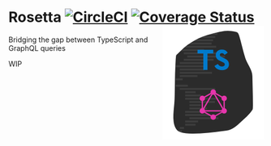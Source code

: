 # Rosetta [![CircleCI](https://circleci.com/gh/ts-graphql/rosetta.svg?style=svg)](https://circleci.com/gh/ts-grpahql/rosetta) [![Coverage Status](https://coveralls.io/repos/github/typed-graphql/ts-graphql-query/badge.svg?branch=master)](https://coveralls.io/github/typed-graphql/ts-graphql-query?branch=master) <img src="https://raw.githubusercontent.com/ts-graphql/rosetta/master/logo.png" width="200" height="225" align="right" alt="ts-graphql/rosetta logo">

Bridging the gap between TypeScript and GraphQL queries

WIP
